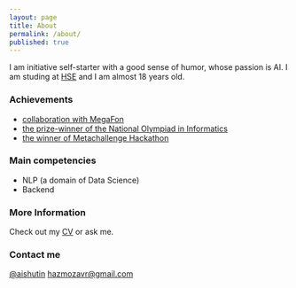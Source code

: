 ```yaml
---
layout: page
title: About
permalink: /about/
published: true
---
```


I am initiative self-starter with a good sense of humor, whose passion is AI. I am studing at [HSE](https://www.hse.ru/en/) and I am almost 18 years old.

### Achievements

- [collaboration with MegaFon](/startup/)
- [the prize-winner of the National Olympiad in Informatics](/vseros/)
- [the winner of Metachallenge Hackathon](/metachallenge/)


### Main competencies

- NLP (a domain of Data Science)
- Backend

### More Information

Check out my [CV](https://docs.google.com/document/d/1RjiWwbq-acWeUcXBfCoXmvV7OnjIx_WxhZRbQ7jyXj8/edit?usp=sharing) or ask me.

### Contact me

[@aishutin](https://t.me/aishutin)
[hazmozavr@gmail.com](mailto:email@domain.com)
